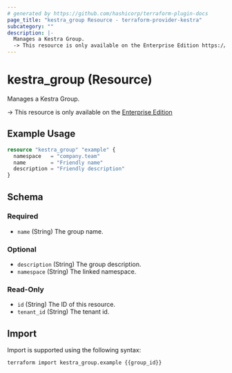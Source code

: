 ```yaml
---
# generated by https://github.com/hashicorp/terraform-plugin-docs
page_title: "kestra_group Resource - terraform-provider-kestra"
subcategory: ""
description: |-
  Manages a Kestra Group.
  -> This resource is only available on the Enterprise Edition https://kestra.io/enterprise
---
```


# kestra_group (Resource)

Manages a Kestra Group.

-> This resource is only available on the [Enterprise Edition](https://kestra.io/enterprise)

## Example Usage

```terraform
resource "kestra_group" "example" {
  namespace   = "company.team"
  name        = "Friendly name"
  description = "Friendly description"
}
```

<!-- schema generated by tfplugindocs -->
## Schema

### Required

- `name` (String) The group name.

### Optional

- `description` (String) The group description.
- `namespace` (String) The linked namespace.

### Read-Only

- `id` (String) The ID of this resource.
- `tenant_id` (String) The tenant id.

## Import

Import is supported using the following syntax:

```shell
terraform import kestra_group.example {{group_id}}
```
